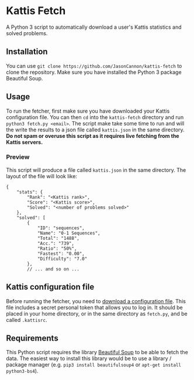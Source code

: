 # Kattis Fetch
A Python 3 script to automatically download a user's Kattis statistics and solved problems.

## Installation
You can use `git clone https://github.com/JasonCannon/kattis-fetch` to clone the repository. Make sure you have installed the Python 3 package Beautiful Soup.

## Usage
To run the fetcher, first make sure you have downloaded your Kattis configuration file. You can then `cd` into the `kattis-fetch` directory and run `python3 fetch.py <email>`. The script make take some time to run and will the write the results to a json file called `kattis.json` in the same directory. **Do not spam or overuse this script as it requires live fetching from the Kattis servers.**

### Preview
This script will produce a file called `kattis.json` in the same directory. The layout of the file will look like:
```json5
{
    "stats": {
        "Rank": "<Kattis rank>",
        "Score": "<Kattis score>",
        "Solved": "<number of problems solved>"
    },
    "solved": [
        {
            "ID": "sequences",
            "Name": "0-1 Sequences",
            "Total": "1488",
            "Acc.": "739",
            "Ratio": "50%",
            "Fastest": "0.00",
            "Difficulty": "7.0"
        },
        // ... and so on ...
```

## Kattis configuration file
Before running the fetcher, you need to [download a configuration file](https://open.kattis.com/download/kattisrc). This file includes a secret personal token that allows you to log in. It should be placed in your home directory, or in the same directory as `fetch.py`, and be called `.kattisrc`.

## Requirements
This Python script requires the library [Beautiful Soup](https://www.crummy.com/software/BeautifulSoup/) to be able to fetch the data. The easiest way to install this library would be to use a library / package manager (e.g. `pip3 install beautifulsoup4` or `apt-get install python3-bs4`).
